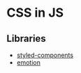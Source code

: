 # CSS in JS

## Libraries

- [styled-components](/styled-components.md)
- [emotion](/emotion.md)

<!--
https://github.com/callstack/linaria
https://github.com/stitchesjs/stitches
https://github.com/Khan/aphrodite
https://github.com/tw-in-js/twind
-->
